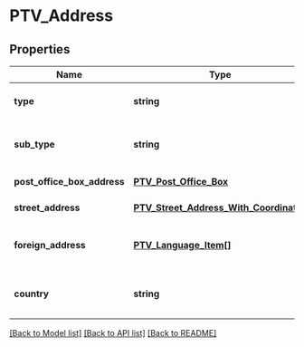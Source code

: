 # PTV_Address

## Properties
Name | Type | Description | Notes
------------ | ------------- | ------------- | -------------
**type** | **string** | Address type, Visiting or Postal. | [optional] 
**sub_type** | **string** | Address sub type, Street, PostOfficeBox or Foreign. | [optional] 
**post_office_box_address** | [**PTV_Post_Office_Box**](PTV_Post_Office_Box.md) | Post office box address | [optional] 
**street_address** | [**PTV_Street_Address_With_Coordinates**](PTV_Street_Address_With_Coordinates.md) | Street address. | [optional] 
**foreign_address** | [**PTV_Language_Item[]**](PTV_Language_Item.md) | Localized list of foreign address information. | [optional] 
**country** | **string** | Country code (ISO 3166-1 alpha-2), for example FI. | [optional] 

[[Back to Model list]](../README.md#documentation-for-models) [[Back to API list]](../README.md#documentation-for-api-endpoints) [[Back to README]](../README.md)


